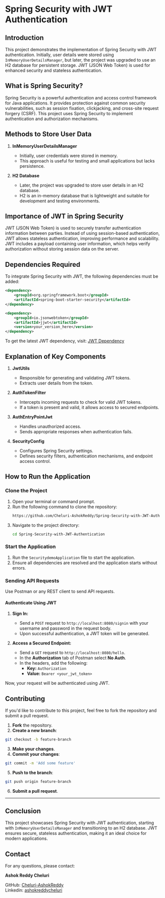 # Spring Security with JWT Authentication

## Introduction
This project demonstrates the implementation of Spring Security with JWT authentication. Initially, user details were stored using `InMemoryUserDetailsManager`, but later, the project was upgraded to use an H2 database for persistent storage. JWT (JSON Web Token) is used for enhanced security and stateless authentication.

## What is Spring Security?
Spring Security is a powerful authentication and access control framework for Java applications. It provides protection against common security vulnerabilities, such as session fixation, clickjacking, and cross-site request forgery (CSRF). This project uses Spring Security to implement authentication and authorization mechanisms.

## Methods to Store User Data
1. **InMemoryUserDetailsManager**
   - Initially, user credentials were stored in memory.
   - This approach is useful for testing and small applications but lacks persistence.

2. **H2 Database**
   - Later, the project was upgraded to store user details in an H2 database.
   - H2 is an in-memory database that is lightweight and suitable for development and testing environments.

## Importance of JWT in Spring Security
JWT (JSON Web Token) is used to securely transfer authentication information between parties. Instead of using session-based authentication, JWT allows stateless authentication, improving performance and scalability. JWT includes a payload containing user information, which helps verify authorization without storing session data on the server.

## Dependencies Required
To integrate Spring Security with JWT, the following dependencies must be added:

```xml
<dependency>
    <groupId>org.springframework.boot</groupId>
    <artifactId>spring-boot-starter-security</artifactId>
</dependency>

<dependency>
    <groupId>io.jsonwebtoken</groupId>
    <artifactId>jjwt</artifactId>
    <version>your_version_here</version>
</dependency>
```

To get the latest JWT dependency, visit: [JWT Dependency](https://github.com/jwtk/jjwt?tab=readme-ov-file#installation)

## Explanation of Key Components
1. **JwtUtils**
   - Responsible for generating and validating JWT tokens.
   - Extracts user details from the token.

2. **AuthTokenFilter**
   - Intercepts incoming requests to check for valid JWT tokens.
   - If a token is present and valid, it allows access to secured endpoints.

3. **AuthEntryPointJwt**
   - Handles unauthorized access.
   - Sends appropriate responses when authentication fails.

4. **SecurityConfig**
   - Configures Spring Security settings.
   - Defines security filters, authentication mechanisms, and endpoint access control.

## How to Run the Application

### Clone the Project
1. Open your terminal or command prompt.
2. Run the following command to clone the repository:
   ```bash
   https://github.com/Cheluri-AshokReddy/Spring-Security-with-JWT-Authentication.git
   ```
3. Navigate to the project directory:
   ```bash
   cd Spring-Security-with-JWT-Authentication
   ```

### Start the Application
1. Run the `SecuritydemoApplication` file to start the application.
2. Ensure all dependencies are resolved and the application starts without errors.

### Sending API Requests
Use Postman or any REST client to send API requests.

#### Authenticate Using JWT
1. **Sign In:**
   - Send a `POST` request to `http://localhost:8080/signin` with your username and password in the request body.
   - Upon successful authentication, a JWT token will be generated.

2. **Access a Secured Endpoint:**
   - Send a `GET` request to `http://localhost:8080/hello`.
   -  In the **Authorization** tab of Postman select **No Auth**.
   - In the headers, add the following:
     - **Key:** `Authorization`
     - **Value:** `Bearer <your_jwt_token>`

Now, your request will be authenticated using JWT.


## Contributing

If you'd like to contribute to this project, feel free to fork the repository and submit a pull request.

1. **Fork** the repository.
2. **Create a new branch**:

```bash
git checkout -b feature-branch
```

3. **Make your changes**.
4. **Commit your changes**:

```bash
git commit -m 'Add some feature'
```

5. **Push to the branch**:

```bash
git push origin feature-branch
```

6. **Submit a pull request**.

---



## Conclusion
This project showcases Spring Security with JWT authentication, starting with `InMemoryUserDetailsManager` and transitioning to an H2 database. JWT ensures secure, stateless authentication, making it an ideal choice for modern applications.

## Contact

For any questions, please contact:

**Ashok Reddy Cheluri**

GitHub: [Cheluri-AshokReddy](https://github.com/Cheluri-AshokReddy)  <br>
Linkedin: [ashokreddycheluri](https://www.linkedin.com/in/ashokreddycheluri-740603235/)


